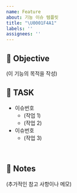 ```yaml
---
name: Feature
about: 기능 이슈 템플릿
title: "\U0001F4A1"
labels: ''
assignees: ''
---
```


## 🎯 Objective

(이 기능의 목적을 작성)
<br/>

## 💼 TASK

- 이슈번호
  - (작업 1)
  - (작업 2)
- 이슈번호
  - (작업 3)

<br/>

## 📝 Notes

(추가적인 참고 사항이나 메모)
